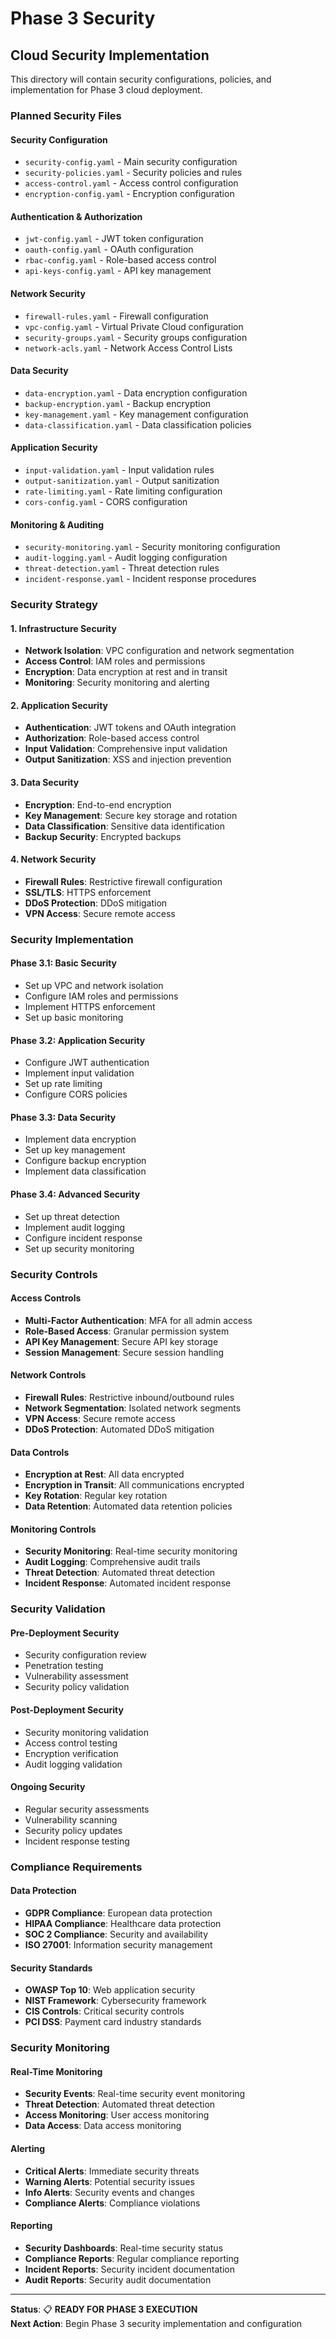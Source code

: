 # Phase 3 Security
## Cloud Security Implementation

This directory will contain security configurations, policies, and implementation for Phase 3 cloud deployment.

### Planned Security Files

#### **Security Configuration**
- `security-config.yaml` - Main security configuration
- `security-policies.yaml` - Security policies and rules
- `access-control.yaml` - Access control configuration
- `encryption-config.yaml` - Encryption configuration

#### **Authentication & Authorization**
- `jwt-config.yaml` - JWT token configuration
- `oauth-config.yaml` - OAuth configuration
- `rbac-config.yaml` - Role-based access control
- `api-keys-config.yaml` - API key management

#### **Network Security**
- `firewall-rules.yaml` - Firewall configuration
- `vpc-config.yaml` - Virtual Private Cloud configuration
- `security-groups.yaml` - Security groups configuration
- `network-acls.yaml` - Network Access Control Lists

#### **Data Security**
- `data-encryption.yaml` - Data encryption configuration
- `backup-encryption.yaml` - Backup encryption
- `key-management.yaml` - Key management configuration
- `data-classification.yaml` - Data classification policies

#### **Application Security**
- `input-validation.yaml` - Input validation rules
- `output-sanitization.yaml` - Output sanitization
- `rate-limiting.yaml` - Rate limiting configuration
- `cors-config.yaml` - CORS configuration

#### **Monitoring & Auditing**
- `security-monitoring.yaml` - Security monitoring configuration
- `audit-logging.yaml` - Audit logging configuration
- `threat-detection.yaml` - Threat detection rules
- `incident-response.yaml` - Incident response procedures

### Security Strategy

#### **1. Infrastructure Security**
- **Network Isolation**: VPC configuration and network segmentation
- **Access Control**: IAM roles and permissions
- **Encryption**: Data encryption at rest and in transit
- **Monitoring**: Security monitoring and alerting

#### **2. Application Security**
- **Authentication**: JWT tokens and OAuth integration
- **Authorization**: Role-based access control
- **Input Validation**: Comprehensive input validation
- **Output Sanitization**: XSS and injection prevention

#### **3. Data Security**
- **Encryption**: End-to-end encryption
- **Key Management**: Secure key storage and rotation
- **Data Classification**: Sensitive data identification
- **Backup Security**: Encrypted backups

#### **4. Network Security**
- **Firewall Rules**: Restrictive firewall configuration
- **SSL/TLS**: HTTPS enforcement
- **DDoS Protection**: DDoS mitigation
- **VPN Access**: Secure remote access

### Security Implementation

#### **Phase 3.1: Basic Security**
- Set up VPC and network isolation
- Configure IAM roles and permissions
- Implement HTTPS enforcement
- Set up basic monitoring

#### **Phase 3.2: Application Security**
- Configure JWT authentication
- Implement input validation
- Set up rate limiting
- Configure CORS policies

#### **Phase 3.3: Data Security**
- Implement data encryption
- Set up key management
- Configure backup encryption
- Implement data classification

#### **Phase 3.4: Advanced Security**
- Set up threat detection
- Implement audit logging
- Configure incident response
- Set up security monitoring

### Security Controls

#### **Access Controls**
- **Multi-Factor Authentication**: MFA for all admin access
- **Role-Based Access**: Granular permission system
- **API Key Management**: Secure API key storage
- **Session Management**: Secure session handling

#### **Network Controls**
- **Firewall Rules**: Restrictive inbound/outbound rules
- **Network Segmentation**: Isolated network segments
- **VPN Access**: Secure remote access
- **DDoS Protection**: Automated DDoS mitigation

#### **Data Controls**
- **Encryption at Rest**: All data encrypted
- **Encryption in Transit**: All communications encrypted
- **Key Rotation**: Regular key rotation
- **Data Retention**: Automated data retention policies

#### **Monitoring Controls**
- **Security Monitoring**: Real-time security monitoring
- **Audit Logging**: Comprehensive audit trails
- **Threat Detection**: Automated threat detection
- **Incident Response**: Automated incident response

### Security Validation

#### **Pre-Deployment Security**
- Security configuration review
- Penetration testing
- Vulnerability assessment
- Security policy validation

#### **Post-Deployment Security**
- Security monitoring validation
- Access control testing
- Encryption verification
- Audit logging validation

#### **Ongoing Security**
- Regular security assessments
- Vulnerability scanning
- Security policy updates
- Incident response testing

### Compliance Requirements

#### **Data Protection**
- **GDPR Compliance**: European data protection
- **HIPAA Compliance**: Healthcare data protection
- **SOC 2 Compliance**: Security and availability
- **ISO 27001**: Information security management

#### **Security Standards**
- **OWASP Top 10**: Web application security
- **NIST Framework**: Cybersecurity framework
- **CIS Controls**: Critical security controls
- **PCI DSS**: Payment card industry standards

### Security Monitoring

#### **Real-Time Monitoring**
- **Security Events**: Real-time security event monitoring
- **Threat Detection**: Automated threat detection
- **Access Monitoring**: User access monitoring
- **Data Access**: Data access monitoring

#### **Alerting**
- **Critical Alerts**: Immediate security threats
- **Warning Alerts**: Potential security issues
- **Info Alerts**: Security events and changes
- **Compliance Alerts**: Compliance violations

#### **Reporting**
- **Security Dashboards**: Real-time security status
- **Compliance Reports**: Regular compliance reporting
- **Incident Reports**: Security incident documentation
- **Audit Reports**: Security audit documentation

---

**Status**: 📋 **READY FOR PHASE 3 EXECUTION**  
**Next Action**: Begin Phase 3 security implementation and configuration
